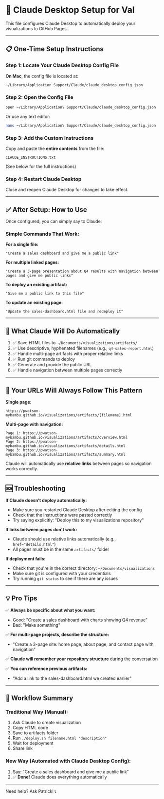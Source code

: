 # 🤖 Claude Desktop Setup for Val

This file configures Claude Desktop to automatically deploy your visualizations to GitHub Pages.

---

## 📋 One-Time Setup Instructions

### Step 1: Locate Your Claude Desktop Config File

**On Mac**, the config file is located at:
```
~/Library/Application Support/Claude/claude_desktop_config.json
```

### Step 2: Open the Config File

```bash
open ~/Library/Application\ Support/Claude/claude_desktop_config.json
```

Or use any text editor:
```bash
nano ~/Library/Application\ Support/Claude/claude_desktop_config.json
```

### Step 3: Add the Custom Instructions

Copy and paste the **entire contents** from the file:
```
CLAUDE_INSTRUCTIONS.txt
```

(See below for the full instructions)

### Step 4: Restart Claude Desktop

Close and reopen Claude Desktop for changes to take effect.

---

## ✅ After Setup: How to Use

Once configured, you can simply say to Claude:

### Simple Commands That Work:

**For a single file:**
```
"Create a sales dashboard and give me a public link"
```

**For multiple linked pages:**
```
"Create a 3-page presentation about Q4 results with navigation between pages and give me public links"
```

**To deploy an existing artifact:**
```
"Give me a public link to this file"
```

**To update an existing page:**
```
"Update the sales-dashboard.html file and redeploy it"
```

---

## 🔗 What Claude Will Do Automatically

1. ✅ Save HTML files to `~/Documents/visualizations/artifacts/`
2. ✅ Use descriptive, hyphenated filenames (e.g., `q4-sales-report.html`)
3. ✅ Handle multi-page artifacts with proper relative links
4. ✅ Run git commands to deploy
5. ✅ Generate and provide the public URL
6. ✅ Handle navigation between multiple pages correctly

---

## 📍 Your URLs Will Always Follow This Pattern

**Single page:**
```
https://pwatson-mybambu.github.io/visualizations/artifacts/[filename].html
```

**Multi-page with navigation:**
```
Page 1: https://pwatson-mybambu.github.io/visualizations/artifacts/overview.html
Page 2: https://pwatson-mybambu.github.io/visualizations/artifacts/details.html
Page 3: https://pwatson-mybambu.github.io/visualizations/artifacts/summary.html
```

Claude will automatically use **relative links** between pages so navigation works correctly.

---

## 🆘 Troubleshooting

**If Claude doesn't deploy automatically:**
- Make sure you restarted Claude Desktop after editing the config
- Check that the instructions were pasted correctly
- Try saying explicitly: "Deploy this to my visualizations repository"

**If links between pages don't work:**
- Claude should use relative links automatically (e.g., `href="details.html"`)
- All pages must be in the same `artifacts/` folder

**If deployment fails:**
- Check that you're in the correct directory: `~/Documents/visualizations`
- Make sure git is configured with your credentials
- Try running `git status` to see if there are any issues

---

## 💡 Pro Tips

✅ **Always be specific about what you want:**
   - Good: "Create a sales dashboard with charts showing Q4 revenue"
   - Bad: "Make something"

✅ **For multi-page projects, describe the structure:**
   - "Create a 3-page site: home page, about page, and contact page with navigation"

✅ **Claude will remember your repository structure** during the conversation

✅ **You can reference previous artifacts:**
   - "Add a link to the sales-dashboard.html we created earlier"

---

## 🔄 Workflow Summary

### Traditional Way (Manual):
1. Ask Claude to create visualization
2. Copy HTML code
3. Save to artifacts folder
4. Run `./deploy.sh filename.html "description"`
5. Wait for deployment
6. Share link

### New Way (Automated with Claude Desktop Config):
1. Say: "Create a sales dashboard and give me a public link"
2. ✅ **Done!** Claude does everything automatically

---

Need help? Ask Patrick! 📞
